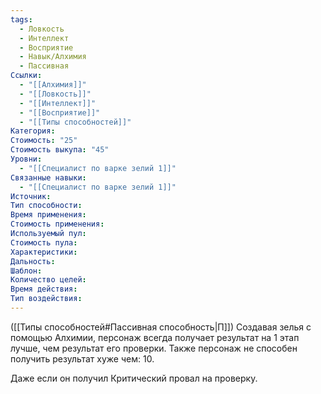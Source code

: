 ```yaml
---
tags:
  - Ловкость
  - Интеллект
  - Восприятие
  - Навык/Алхимия
  - Пассивная
Ссылки:
  - "[[Алхимия]]"
  - "[[Ловкость]]"
  - "[[Интеллект]]"
  - "[[Восприятие]]"
  - "[[Типы способностей]]"
Категория: 
Стоимость: "25"
Стоимость выкупа: "45"
Уровни:
  - "[[Специалист по варке зелий 1]]"
Связанные навыки:
  - "[[Специалист по варке зелий 1]]"
Источник:
Тип способности:
Время применения:
Стоимость применения:
Используемый пул:
Стоимость пула:
Характеристики:
Дальность:
Шаблон:
Количество целей:
Время действия:
Тип воздействия:
---
```

([[Типы способностей#Пассивная способность|П]]) Создавая зелья с помощью Алхимии, персонаж всегда получает результат на 1 этап лучше, чем результат его проверки. Также персонаж не способен получить результат хуже чем: 10. 

Даже если он получил Критический провал на проверку. 